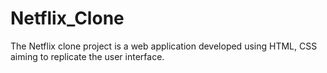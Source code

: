 # Netflix_Clone
The Netflix clone project is a web application developed using HTML, CSS aiming to replicate the user interface.
